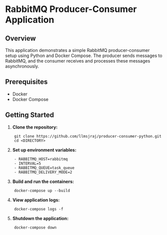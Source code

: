 # RabbitMQ Producer-Consumer Application

## Overview

This application demonstrates a simple RabbitMQ producer-consumer setup using Python and Docker Compose. The producer sends messages to RabbitMQ, and the consumer receives and processes these messages asynchronously.

## Prerequisites

- Docker
- Docker Compose

## Getting Started

1. **Clone the repository:**

```
    git clone https://github.com/llmsjraj/producer-consumer-python.git
    cd <DIRECTORY>
```

2. **Set up environment variables:**

```
    - RABBITMQ_HOST=rabbitmq
    - INTERVAL=5
    - RABBITMQ_QUEUE=task_queue
    - RABBITMQ_DELIVERY_MODE=2
```

3. **Build and run the containers:**

```
    docker-compose up --build
```

4. **View application logs:**
```
    docker-compose logs -f
```

5. **Shutdown the application:**
```
    docker-compose down
```